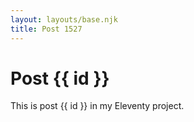 ```yaml
---
layout: layouts/base.njk
title: Post 1527
---
```


# Post {{ id }}

This is post {{ id }} in my Eleventy project.

